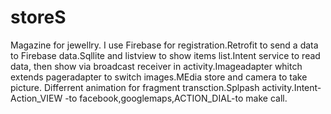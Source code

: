 # storeS
Magazine for jewellry.
I use Firebase for registration.Retrofit to send a data to Firebase data.Sqllite and listview to show items list.Intent service to read data,
then show via broadcast receiver in activity.Imageadapter whitch extends pageradapter to switch images.MEdia store and camera to take picture.
Differrent animation for fragment transction.Splpash activity.Intent-Action_VIEW -to facebook,googlemaps,ACTION_DIAL-to make call.
